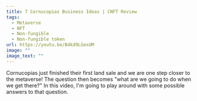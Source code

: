 ```yaml
---
title: 7 Cornucopias Business Ideas | CNFT Review
tags:
  - Metaverse
  - NFT
  - Non-fungible
  - Non-fungible token
url: https://youtu.be/B4kd9LGesUM
image: ""
image_text: ""
---
```


Cornucopias just finished their first land sale and we are one step closer to the metaverse! The question then becomes "what are we going to do when we get there?" In this video, I'm going to play around with some possible answers to that question.
